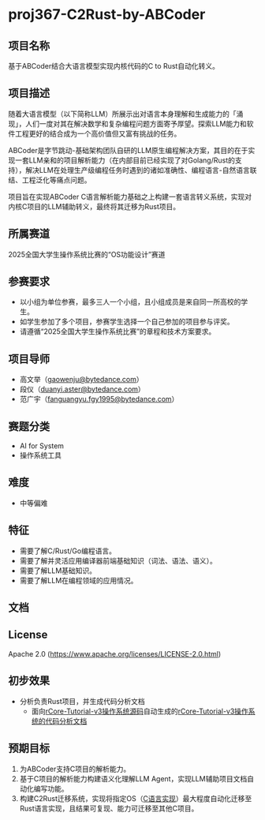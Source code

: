 # proj367-C2Rust-by-ABCoder
## 项目名称
基于ABCoder结合大语言模型实现内核代码的C to Rust自动化转义。

## 项目描述
随着大语言模型（以下简称LLM）所展示出对语言本身理解和生成能力的「涌现」，人们一度对其在解决数学和复杂编程问题方面寄予厚望。探索LLM能力和软件工程更好的结合成为一个高价值但又富有挑战的任务。

ABCoder是字节跳动-基础架构团队自研的LLM原生编程解决方案，其目的在于实现一套LLM亲和的项目解析能力（在内部目前已经实现了对Golang/Rust的支持），解决LLM在处理生产级编程任务时遇到的诸如准确性、编程语言-自然语言联结、工程泛化等痛点问题。

项目旨在实现ABCoder C语言解析能力基础之上构建一套语言转义系统，实现对内核C项目的LLM辅助转义，最终将其迁移为Rust项目。

## 所属赛道
2025全国大学生操作系统比赛的“OS功能设计”赛道

## 参赛要求
- 以小组为单位参赛，最多三人一个小组，且小组成员是来自同一所高校的学生。
- 如学生参加了多个项目，参赛学生选择一个自己参加的项目参与评奖。
- 请遵循“2025全国大学生操作系统比赛”的章程和技术方案要求。

## 项目导师
- 高文举（gaowenju@bytedance.com）
- 段仪（duanyi.aster@bytedance.com）
- 范广宇（fanguangyu.fgy1995@bytedance.com）

## 赛题分类
- AI for System
- 操作系统工具

## 难度
- 中等偏难

## 特征
- 需要了解C/Rust/Go编程语言。
- 需要了解并灵活应用编译器前端基础知识（词法、语法、语义）。
- 需要了解LLM基础知识。
- 需要了解LLM在编程领域的应用情况。

## 文档


## License
Apache 2.0 (https://www.apache.org/licenses/LICENSE-2.0.html)

## 初步效果
- 分析负责Rust项目，并生成代码分析文档
  - 面向[rCore-Tutorial-v3操作系统源码](https://github.com/rcore-os/rCore-Tutorial-v3)自动生成的[rCore-Tutorial-v3操作系统的代码分析文档](https://github.com/rcore-os/rCore-Tutorial-v3-api-doc/blob/main/rCore-Tutorial-v3.md)
## 预期目标
1. 为ABCoder支持C项目的解析能力。
2. 基于C项目的解析能力构建语义化理解LLM Agent，实现LLM辅助项目文档自动化编写功能。
3. 构建C2Rust迁移系统，实现将指定OS（[C语言实现](https://github.com/LearningOS/uCore-Tutorial-Code-2025S)）最大程度自动化迁移至Rust语言实现，且结果可复现、能力可迁移至其他C项目。 

